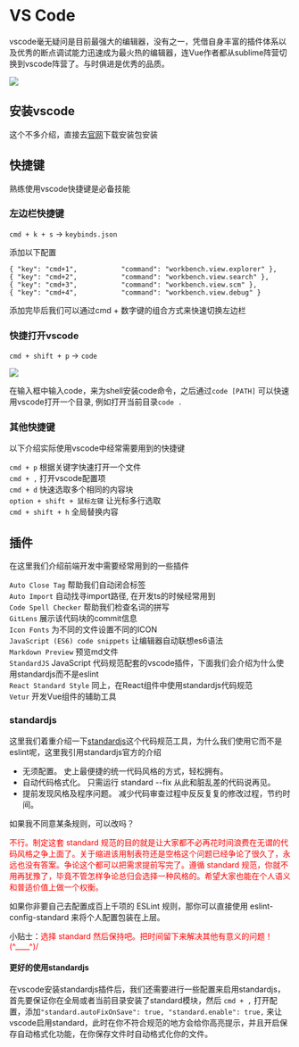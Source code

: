 # VS Code

vscode毫无疑问是目前最强大的编辑器，没有之一，凭借自身丰富的插件体系以及优秀的断点调试能力迅速成为最火热的编辑器，连Vue作者都从sublime阵营切换到vscode阵营了。与时俱进是优秀的品质。

![](https://gw.alicdn.com/tfs/TB1ZTr_XAH0gK0jSZPiXXavapXa-1210-268.jpg)

## 安装vscode

这个不多介绍，直接去[官网](https://code.visualstudio.com/)下载安装包安装

## 快捷键

熟练使用vscode快捷键是必备技能

### 左边栏快捷键

`cmd + k + s` -> `keybinds.json`

添加以下配置

```
{ "key": "cmd+1",           "command": "workbench.view.explorer" },
{ "key": "cmd+2",           "command": "workbench.view.search" },
{ "key": "cmd+3",           "command": "workbench.view.scm" },
{ "key": "cmd+4",           "command": "workbench.view.debug" }
```

添加完毕后我们可以通过cmd + 数字键的组合方式来快速切换左边栏

### 快捷打开vscode

`cmd + shift + p` -> `code`

![](https://gw.alicdn.com/tfs/TB11o6_XET1gK0jSZFhXXaAtVXa-988-686.jpg)

在输入框中输入code，来为shell安装code命令，之后通过`code [PATH]` 可以快速用vscode打开一个目录, 例如打开当前目录`code .`

### 其他快捷键

以下介绍实际使用vscode中经常需要用到的快捷键

`cmd + p` 根据关键字快速打开一个文件  
`cmd + ,` 打开vscode配置项  
`cmd + d` 快速选取多个相同的内容块  
`option + shift + 鼠标左键` 让光标多行选取  
`cmd + shift + h` 全局替换内容

## 插件

在这里我们介绍前端开发中需要经常用到的一些插件

`Auto Close Tag` 帮助我们自动闭合标签  
`Auto Import` 自动找寻import路径, 在开发ts的时候经常用到  
`Code Spell Checker` 帮助我们检查名词的拼写  
`GitLens` 展示该代码块的commit信息  
`Icon Fonts` 为不同的文件设置不同的ICON  
`JavaScript (ES6) code snippets` 让编辑器自动联想es6语法  
`Markdown Preview` 预览md文件  
`StandardJS` JavaScript 代码规范配套的vscode插件，下面我们会介绍为什么使用standardjs而不是eslint  
`React Standard Style` 同上，在React组件中使用standardjs代码规范  
`Vetur` 开发Vue组件的辅助工具  

### standardjs

这里我们着重介绍一下[standardjs](https://standardjs.com/readme-zhcn.html)这个代码规范工具，为什么我们使用它而不是eslint呢，这里我引用standardjs官方的介绍

- 无须配置。 史上最便捷的统一代码风格的方式，轻松拥有。
- 自动代码格式化。 只需运行 standard --fix 从此和脏乱差的代码说再见。
- 提前发现风格及程序问题。 减少代码审查过程中反反复复的修改过程，节约时间。

如果我不同意某条规则，可以改吗？  

<span style="color:red">不行。制定这套 standard 规范的目的就是让大家都不必再花时间浪费在无谓的代码风格之争上面了。关于缩进该用制表符还是空格这个问题已经争论了很久了，永远也没有答案。争论这个都可以把需求提前写完了。遵循 standard 规范，你就不用再犹豫了，毕竟不管怎样争论总归会选择一种风格的。希望大家也能在个人语义和普适价值上做一个权衡。</span>

如果你非要自己去配置成百上千项的 ESLint 规则，那你可以直接使用 eslint-config-standard 来将个人配置包装在上层。

小贴士：<span style="color:red">选择 standard 然后保持吧。把时间留下来解决其他有意义的问题！(^____^)/</span>

#### 更好的使用standardjs

在vscode安装standardjs插件后，我们还需要进行一些配置来启用standardjs，首先要保证你在全局或者当前目录安装了standard模块，然后
`cmd + ,` 打开配置，添加`"standard.autoFixOnSave": true, "standard.enable": true,` 来让vscode启用standard，此时在你不符合规范的地方会给你高亮提示，并且开启保存自动格式化功能，在你保存文件时自动格式化你的文件。